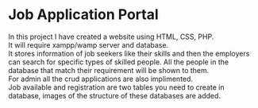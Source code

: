 # Job Application Portal
In this project I have created a website using HTML, CSS, PHP.<br>
It will require xampp/wamp server and database.<br>
It stores information of job seekers like their skills and then the employers can search for specific types of skilled people.
All the people in the database that match their requirement will be shown to them.<br>
For admin all the crud applications are also implimented.<br>
Job available and registration are two tables you need to create in database, images of the structure of these databases are added.
